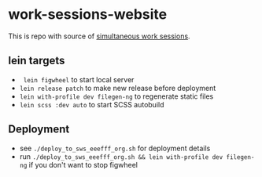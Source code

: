 # work-sessions-website

This is repo with source of [simultaneous work sessions](http://sws.eeefff.org/).

## lein targets

- ` lein figwheel` to start local server
- `lein release patch` to make new release before deployment
- `lein with-profile dev filegen-ng` to regenerate static files
- `lein scss :dev auto` to start SCSS autobuild

## Deployment

- see `./deploy_to_sws_eeefff_org.sh` for deployment details
- run `./deploy_to_sws_eeefff_org.sh && lein with-profile dev filegen-ng` if you don't want to stop figwheel
